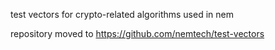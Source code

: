 test vectors for crypto-related algorithms used in nem

repository moved to https://github.com/nemtech/test-vectors
